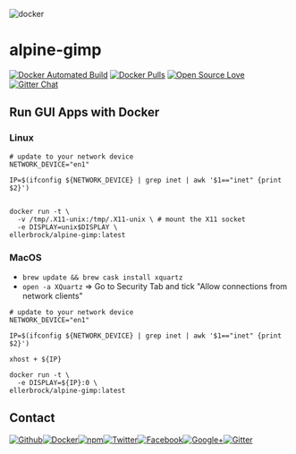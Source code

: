 ![docker](https://github.frapsoft.com/top/docker-security.jpg)

# alpine-gimp

[![Docker Automated Build](https://img.shields.io/docker/automated/ellerbrock/alpine-gimp.svg)](https://hub.docker.com/r/ellerbrock/alpine-gimp/) [![Docker Pulls](https://img.shields.io/docker/pulls/ellerbrock/alpine-gimp.svg)](https://hub.docker.com/r/ellerbrock/alpine-gimp/) [![Open Source Love](https://badges.frapsoft.com/os/v1/open-source.svg)](https://github.com/ellerbrock/open-source-badges/) [![Gitter Chat](https://badges.gitter.im/frapsoft/frapsoft.svg)](https://gitter.im/frapsoft/frapsoft/)

## Run GUI Apps with Docker

### Linux

```
# update to your network device
NETWORK_DEVICE="en1"

IP=$(ifconfig ${NETWORK_DEVICE} | grep inet | awk '$1=="inet" {print $2}')


docker run -t \
  -v /tmp/.X11-unix:/tmp/.X11-unix \ # mount the X11 socket
  -e DISPLAY=unix$DISPLAY \
ellerbrock/alpine-gimp:latest
```

### MacOS

- `brew update && brew cask install xquartz`
- `open -a XQuartz` => Go to Security Tab and tick "Allow connections from network clients"

```
# update to your network device
NETWORK_DEVICE="en1"

IP=$(ifconfig ${NETWORK_DEVICE} | grep inet | awk '$1=="inet" {print $2}')

xhost + ${IP}

docker run -t \
  -e DISPLAY=${IP}:0 \
ellerbrock/alpine-gimp:latest
```

##  Contact

[![Github](https://github.frapsoft.com/social/github.png)](https://github.com/ellerbrock/)[![Docker](https://github.frapsoft.com/social/docker.png)](https://hub.docker.com/u/ellerbrock/)[![npm](https://github.frapsoft.com/social/npm.png)](https://www.npmjs.com/~ellerbrock)[![Twitter](https://github.frapsoft.com/social/twitter.png)](https://twitter.com/frapsoft/)[![Facebook](https://github.frapsoft.com/social/facebook.png)](https://www.facebook.com/frapsoft/)[![Google+](https://github.frapsoft.com/social/google-plus.png)](https://plus.google.com/116540931335841862774)[![Gitter](https://github.frapsoft.com/social/gitter.png)](https://gitter.im/frapsoft/frapsoft/)
